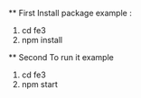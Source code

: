 ** First Install package
example :
1. cd fe3
2. npm install

** Second To run it 
example
1. cd fe3
2. npm start